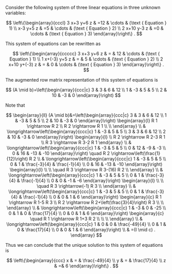 Consider the following system of three linear equations in three unknown variables:

$$
\left\{\begin{array}{cccl}
3 x+3 y+6 z & =12 & \cdots & (\text { Equation } 1) \\
x-3 y+5 z & =5 & \cdots & (\text { Equation } 2) \\
2 x+10 y-3 z & =0 & \cdots & (\text { Equation } 3)
\end{array}\right\} .
$$

This system of equations can be rewritten as

$$
\left\{\begin{array}{ccccc}
3 x+3 y+6 z & = & 12 & \cdots & (\text { Equation } 1) \\
1 x+(-3) y+5 z & = & 5 & \cdots & (\text { Equation } 2) \\
2 x+10 y+(-3) z & = & 0 & \cdots & (\text { Equation } 3)
\end{array}\right\} .
$$

The augmented row matrix representation of this system of equations is

$$
(A \mid b)=\left(\begin{array}{ccc|c}
3 & 3 & 6 & 12 \\
1 & -3 & 5 & 5 \\
2 & 10 & -3 & 0
\end{array}\right)
$$

Note that

$$
\begin{array}{ll}
(A \mid b)&=\left(\begin{array}{ccc|c}
3 & 3 & 6 & 12 \\
1 & -3 & 5 & 5 \\
2 & 10 & -3 & 0
\end{array}\right) \begin{array}{l}
R 1 \rightarrow R 2 \\
R 2 \rightarrow R 1 \\ \\
\end{array} \\
& \longrightarrow\left(\begin{array}{ccc|c}
1 & -3 & 5 & 5 \\
3 & 3 & 6 & 12 \\
2 & 10 & -3 & 0
\end{array}\right) \begin{array}{l} 
\\
R 2 \rightarrow R 2-3 R 1 \\
R 3 \rightarrow R 3-2 R 1
\end{array} \\
& \longrightarrow\left(\begin{array}{ccc|c}
1 & -3 & 5 & 5 \\
0 & 12 & -9 & -3 \\
0 & 16 & -13 & -10
\end{array}\right) \quad R 2 \rightarrow\left(\frac{1}{12}\right) R 2 \\
& \longrightarrow\left(\begin{array}{ccc|c}
1 & -3 & 5 & 5 \\
0 & 1 & \frac{-3}{4} & \frac{-1}{4} \\
0 & 16 & -13 & -10
\end{array}\right) 
\begin{array}{l}
\\ \\
\quad R 3 \rightarrow R 3-(16) R 2 \\
\end{array} \\
& \longrightarrow\left(\begin{array}{ccc|c}
1 & -3 & 5 & 5 \\
0 & 1 & \frac{-3}{4} & \frac{-1}{4} \\
0 & 0 & -1 & -6
\end{array}\right)
\begin{array}{l}
\\ \\
\quad R 3 \rightarrow(-1) R 3 \\
\end{array} \\
& \longrightarrow\left(\begin{array}{ccc|c}
1 & -3 & 5 & 5 \\
0 & 1 & \frac{-3}{4} & \frac{-1}{4} \\
0 & 0 & 1 & 6
\end{array}\right) \begin{array}{c}
R 1 \rightarrow R 1-5 R 3 \\
R 2 \rightarrow R 2+\left(\frac{3}{4}\right) R 3 \\ \\
\end{array} \\
& \longrightarrow\left(\begin{array}{ccc|c}
1 & -3 & 0 & -25 \\
0 & 1 & 0 & \frac{17}{4} \\
0 & 0 & 1 & 6
\end{array}\right)
\begin{array}{c}
\quad R 1 \rightarrow R 1+3 R 2 \\ \\ \\
\end{array} \\
& \longrightarrow\left(\begin{array}{ccc|c}
1 & 0 & 0 & \frac{-49}{4} \\
0 & 1 & 0 & \frac{17}{4} \\
0 & 0 & 1 & 6
\end{array}\right) \\
& =(I \mid c) .
\end{array}
$$

Thus we can conclude that the unique solution to this system of equations is

$$
\left\{\begin{array}{ccc}
x & = & \frac{-49}{4} \\
y & = & \frac{17}{4} \\
z & =& 6
\end{array}\right\} .
$$
